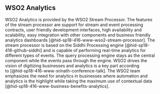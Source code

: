 WSO2 Analytics
--------------

WSO2 Analytics is provided by the WSO2 Stream Processor. The features of
the stream processor are support for stream and event processing
contracts, user friendly development interfaces, high availability and
scalability, easy integration with other components and business
friendly analytics dashboards [@hid-sp18-416-www-wso2-stream-processor].
The stream processor is based on the Siddhi Processing
engine [@hid-sp18-416-github-siddhi] and is capable of performing
real-time analytics for different types of events. The query processing
engine stays as the central component while the events pass through the
engine. WSO2 drives the vision of digitizing businesses and analytics is
a key part according to [@hid-sp18-416-www-srinath-conference-talk]. The
WSO2 team emphasizes the need for analytics in businesses where
automation and analytics is the highlight while taking the maximum use
of contextual data [@hid-sp18-416-www-business-benefits-analytics].
